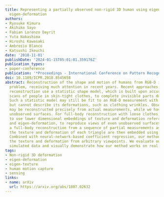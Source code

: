 ```yaml
---
title: Representing a partially observed non-rigid 3D human using eigen-texture and
  eigen-deformation
authors:
- Ryosuke Kimura
- Akihiko Sayo
- Fabian Lorenzo Dayrit
- Yuta Nakashima
- Hiroshi Kawasaki
- Ambrosio Blanco
- Katsushi Ikeuchi
date: '2018-11-01'
publishDate: '2024-01-15T05:01:01.359176Z'
publication_types:
- paper-conference
publication: '*Proceedings - International Conference on Pattern Recognition (ICPR)*'
doi: 10.1109/ICPR.2018.8545658
abstract: Reconstruction of the shape and motion of humans from RGB-D is a challenging
  problem, receiving much attention in recent years. Recent approaches for full-body
  reconstruction use a statistic shape model, which is built upon accurate full-body
  scans of people in skin-tight clothes, to complete invisible parts due to occlusion.
  Such a statistic model may still be fit to an RGB-D measurement with loose clothes
  but cannot describe its deformations, such as clothing wrinkles. Observed surfaces
  may be reconstructed precisely from actual measurements, while we have no cues for
  unobserved surfaces. For full-body reconstruction with loose clothes, we propose
  to use lower dimensional embeddings of texture and deformation referred to as eigen-texturing
  and eigen-deformation, to reproduce views of even unobserved surfaces. Provided
  a full-body reconstruction from a sequence of partial measurements as 3D meshes,
  the texture and deformation of each triangle are then embedded using eigen-decomposition.
  Combined with neural-network-based coefficient regression, our method synthesizes
  the texture and deformation from arbitrary viewpoints. We evaluate our method using
  simulated data and visually demonstrate how our method works on real data.
tags:
- Non-rigid 3D deformation
- eigen-deformation
- eigen-texture
- human motion capture
- sensing
links:
- name: arXiv
  url: https://arxiv.org/abs/1807.02632
---
```

